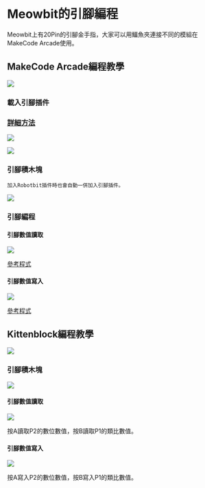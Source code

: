 # Meowbit的引腳編程

Meowbit上有20Pin的引腳金手指，大家可以用鱷魚夾連接不同的模組在MakeCode Arcade使用。

## MakeCode Arcade編程教學

![](./images/acbanner.png)

### 載入引腳插件

### [詳細方法](../Makecode/powerBrickMC)

![](./images/sd5.png)

![](./images/led1.png)

### 引腳積木塊

    加入Robotbit插件時也會自動一併加入引腳插件。

![](./images/led2.png)

### 引腳編程

#### 引腳數值讀取

![](./images/robotbit8.png)

[參考程式](https://makecode.com/_7ubaidLXoJai)

#### 引腳數值寫入

![](./images/robotbit9.png)

[參考程式](https://makecode.com/_46pdR89CkTD5)

##  Kittenblock編程教學

![](../functional_module/PWmodules/images/kbbanner.png)

### 引腳積木塊

![](./images/kb13.png)

#### 引腳數值讀取

![](./images/pin1.png)

按A讀取P2的數位數值，按B讀取P1的類比數值。

#### 引腳數值寫入

![](./images/pin2.png)

按A寫入P2的數位數值，按B寫入P1的類比數值。
